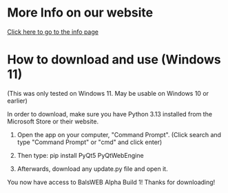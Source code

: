 # More Info on our website

<a href="https://www.melaton.pro/balsweb/balsweb-info">Click here to go to the info page</a>

# How to download and use (Windows 11)

(This was only tested on Windows 11. May be usable on Windows 10 or earlier)

In order to download, make sure you have Python 3.13 installed from the Microsoft Store or their website.

1. Open the app on your computer, "Command Prompt". (Click search and type "Command Prompt" or "cmd" and click enter)

2. Then type: pip install PyQt5 PyQtWebEngine

3. Afterwards, download any update.py file and open it.

You now have access to BalsWEB Alpha Build 1! Thanks for downloading!
